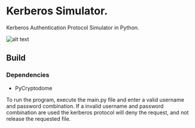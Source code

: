 # Kerberos Simulator.
Kerberos Authentication Protocol Simulator in Python.

![alt text](https://imgur.com/a/1VcdGkx)

## Build

### Dependencies
* PyCryptodome

To run the program, execute the main.py file and enter a valid username and password combination. If a invalid username and password combination are used
the kerberos protocol will deny the request, and not release the requested file.

